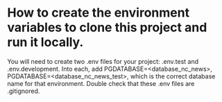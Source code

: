 # How to create the environment variables to clone this project and run it locally.

You will need to create two .env files for your project: .env.test and .env.development. Into each, add PGDATABASE=<database_nc_news>, PGDATABASE=<database_nc_news_test>, which is the correct database name for that environment. Double check that these .env files are .gitignored.

